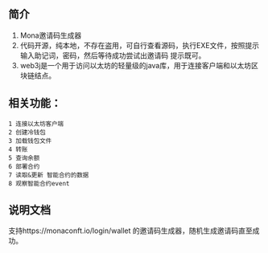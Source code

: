 ## 简介
1. Mona邀请码生成器
2. 代码开源，纯本地，不存在盗用，可自行查看源码，执行EXE文件，按照提示输入助记词，密码，然后等待成功尝试出邀请码 提示既可。
3. web3j是一个用于访问以太坊的轻量级的java库，用于连接客户端和以太坊区块链结点。

## 相关功能：
    1 连接以太坊客户端
    2 创建冷钱包
    3 加载钱包文件
    4 转账
    5 查询余额
    6 部署合约
    7 读取&更新 智能合约的数据
    8 观察智能合约event
## 说明文档

支持https://monaconft.io/login/wallet
的邀请码生成器，随机生成邀请码直至成功。

